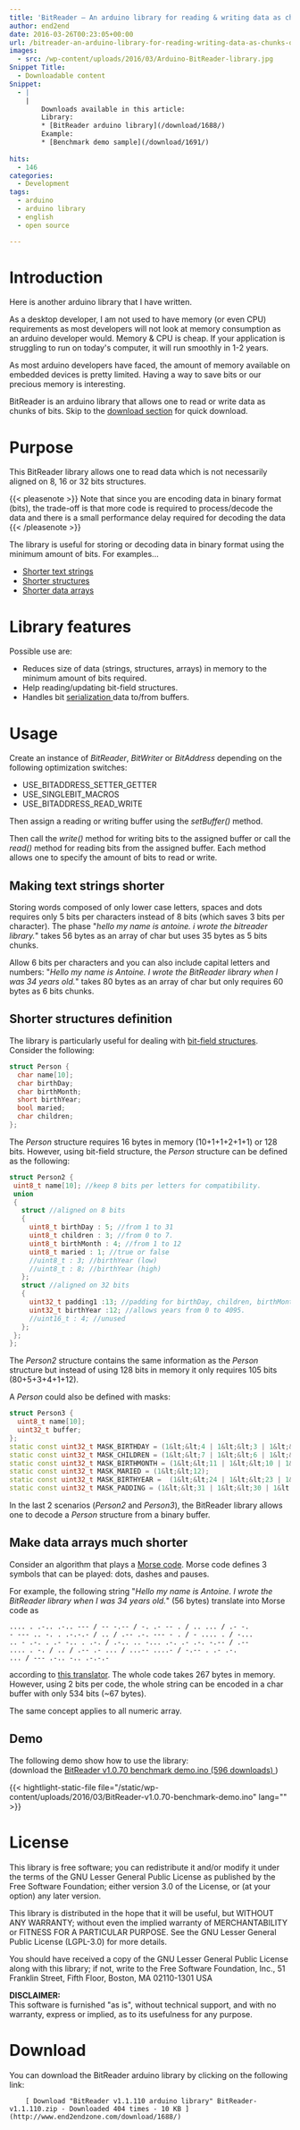 ```yaml
---
title: 'BitReader – An arduino library for reading & writing data as chunks of bits'
author: end2end
date: 2016-03-26T00:23:05+00:00
url: /bitreader-an-arduino-library-for-reading-writing-data-as-chunks-of-bits/
images:
  - src: /wp-content/uploads/2016/03/Arduino-BitReader-library.jpg
Snippet Title:
  - Downloadable content
Snippet:
  - |
    |
        Downloads available in this article:
        Library:
        * [BitReader arduino library](/download/1688/)
        Example:
        * [Benchmark demo sample](/download/1691/)
        
hits:
  - 146
categories:
  - Development
tags:
  - arduino
  - arduino library
  - english
  - open source

---
```

# Introduction

Here is another arduino library that I have written.

As a desktop developer, I am not used to have memory (or even CPU) requirements as most developers will not look at memory consumption as an arduino developer would. Memory &&nbsp;CPU is cheap. If your application is struggling to run on today's computer, it will run smoothly in 1-2 years.

As most arduino developers have faced, the amount of memory available on embedded devices is pretty limited. Having a way to save bits or our precious memory is interesting.

BitReader is an arduino library that allows one to read or write data as chunks of bits.
Skip to the [download section](#Download) for quick download.

# Purpose

This BitReader library allows one to read data which is not necessarily aligned on 8, 16 or 32 bits structures.

{{< pleasenote >}}
  Note that since you are encoding data in binary format (bits), the trade-off is that more code is required to process/decode the data and there is a small performance delay required for decoding the data
{{< /pleasenote >}}


The library is useful for storing or decoding data in binary format using the minimum amount of bits. For examples...

* [Shorter text strings](#Making_text_strings_shorter)
* [Shorter structures](#Shorter_structuresdefinition)
* [Shorter data arrays](#Make_data_arrays_much_shorter)

# Library features

Possible use are:

* Reduces size of data (strings, structures, arrays) in memory to the minimum amount of bits required.
* Help reading/updating bit-field structures.
* Handles bit [serialization ](https://en.wikipedia.org/wiki/Serialization)data to/from buffers.

# Usage

Create an instance of _BitReader_, _BitWriter_ or _BitAddress_&nbsp;depending on the following optimization switches:

* USE_BITADDRESS_SETTER_GETTER
* USE_SINGLEBIT_MACROS
* USE_BITADDRESS_READ_WRITE

Then assign a reading or writing buffer using the _setBuffer()_ method.

Then call the _write()_ method for writing bits to the assigned buffer or call the _read()_ method for reading bits from the assigned buffer. Each method allows one to specify the amount of bits to read or write.

## Making text strings shorter

Storing words composed of only lower case letters, spaces and dots requires only 5 bits per characters instead of 8 bits (which saves 3 bits per character). The phase "_hello my name is antoine. i wrote the bitreader library._" takes 56 bytes as an array of char but uses 35 bytes as 5 bits chunks.

Allow 6 bits per characters and you can also include capital letters and numbers: "_Hello my name is Antoine. I wrote the BitReader library when I was 34 years old._" takes 80 bytes as an array of char but only requires 60 bytes as 6 bits chunks.

## Shorter structures definition

The library is particularly useful for dealing with [bit-field structures](http://en.cppreference.com/w/cpp/language/bit_field). Consider the following:


```cpp
struct Person {
  char name[10];
  char birthDay;
  char birthMonth;
  short birthYear;
  bool maried;
  char children;
};
```


The _Person_ structure requires 16 bytes in memory (10+1+1+2+1+1) or 128 bits. However, using bit-field structure, the _Person_ structure can be defined as the following:


```cpp
struct Person2 {
 uint8_t name[10]; //keep 8 bits per letters for compatibility.
 union
 {
   struct //aligned on 8 bits
   {
     uint8_t birthDay : 5; //from 1 to 31
     uint8_t children : 3; //from 0 to 7. 
     uint8_t birthMonth : 4; //from 1 to 12
     uint8_t maried : 1; //true or false
     //uint8_t : 3; //birthYear (low)
     //uint8_t : 8; //birthYear (high)
   };
   struct //aligned on 32 bits
   {
     uint32_t padding1 :13; //padding for birthDay, children, birthMonth, maried
     uint32_t birthYear :12; //allows years from 0 to 4095.
     //uint16_t : 4; //unused
   };
 };
};
```


The _Person2_ structure contains the same information as the _Person_ structure but instead of using 128 bits in memory it only requires 105 bits (80+5+3+4+1+12).

A _Person_ could also be defined with masks:


```cpp
struct Person3 {
  uint8_t name[10];
  uint32_t buffer;
};
static const uint32_t MASK_BIRTHDAY = (1&lt;&lt;4 | 1&lt;&lt;3 | 1&lt;&lt;2 | 1&lt;&lt;1 | 1&lt;&lt;0);
static const uint32_t MASK_CHILDREN = (1&lt;&lt;7 | 1&lt;&lt;6 | 1&lt;&lt;5);
static const uint32_t MASK_BIRTHMONTH = (1&lt;&lt;11 | 1&lt;&lt;10 | 1&lt;&lt;9 | 1&lt;&lt;8);
static const uint32_t MASK_MARIED = (1&lt;&lt;12);
static const uint32_t MASK_BIRTHYEAR =  (1&lt;&lt;24 | 1&lt;&lt;23 | 1&lt;&lt;22 | 1&lt;&lt;21 | 1&lt;&lt;20 | 1&lt;&lt;19 | 1&lt;&lt;18 | 1&lt;&lt;17 | 1&lt;&lt;16 | 1&lt;&lt;15 | 1&lt;&lt;14 | 1&lt;&lt;13);
static const uint32_t MASK_PADDING = (1&lt;&lt;31 | 1&lt;&lt;30 | 1&lt;&lt;29 | 1&lt;&lt;28 | 1&lt;&lt;27 | 1&lt;&lt;26 | 1&lt;&lt;25);
```


In the last 2 scenarios (_Person2_ and _Person3_), the BitReader library allows one to decode a _Person_ structure from a binary buffer.

## Make data arrays much shorter

Consider an algorithm that plays a [Morse code](https://en.wikipedia.org/wiki/Morse_code). Morse code defines 3 symbols that can be played: dots, dashes and pauses.

For example, the following string "_Hello my name is Antoine. I wrote the BitReader library when I was 34 years old._" (56 bytes) translate into Morse code as


```
.... . .-.. .-.. --- / -- -.-- / -. .- -- . / .. ... / .- -. 
- --- .. -. . .-.-.- / .. / .-- .-. --- - . / - .... . / -... 
.. - .-. . .- -.. . .-. / .-.. .. -... .-. .- .-. -.-- / .-- 
.... . -. / .. / .-- .- ... / ...-- ....- / -.-- . .- .-. 
... / --- .-.. -.. .-.-.-
```


according to [this translator](http://morsecode.scphillips.com/translator.html). The whole code takes 267 bytes in memory. However, using 2 bits per code, the whole string can be encoded in a char buffer with only 534 bits (~67 bytes).

The same concept applies to all numeric array.

## Demo

The following demo show how to use the library:  
(download the 
	[ BitReader v1.0.70 benchmark demo.ino (596 downloads) ](http://www.end2endzone.com/download/1691/ "Version 1.0.70"))

{{< hightlight-static-file file="/static/wp-content/uploads/2016/03/BitReader-v1.0.70-benchmark-demo.ino" lang="" >}}

# License

This library is free software; you can redistribute it and/or modify it under the terms of the GNU Lesser General Public License as published by the Free Software Foundation; either version 3.0 of the License, or (at your option) any later version.

This library is distributed in the hope that it will be useful, but WITHOUT ANY WARRANTY; without even the implied warranty of MERCHANTABILITY or FITNESS FOR A PARTICULAR PURPOSE. See the GNU Lesser General Public License (LGPL-3.0) for more details.

You should have received a copy of the GNU Lesser General Public License along with this library; if not, write to the Free Software Foundation, Inc., 51 Franklin Street, Fifth Floor, Boston, MA 02110-1301 USA

**DISCLAIMER:**  
This software is furnished "as is", without technical support, and with no warranty, express or implied, as to its usefulness for any purpose.

# Download

You can download the BitReader arduino library by clicking on the following link:


		[ Download "BitReader v1.1.110 arduino library" BitReader-v1.1.110.zip - Downloaded 404 times - 10 KB ](http://www.end2endzone.com/download/1688/)

